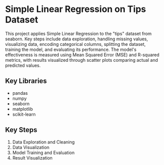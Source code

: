# Simple Linear Regression on Tips Dataset

This project applies Simple Linear Regression to the "tips" dataset from seaborn. Key steps include data exploration, handling missing values, visualizing data, encoding categorical columns, splitting the dataset, training the model, and evaluating its performance. The model's effectiveness is measured using Mean Squared Error (MSE) and R-squared metrics, with results visualized through scatter plots comparing actual and predicted values.

## Key Libraries

- pandas
- numpy
- seaborn
- matplotlib
- scikit-learn

## Key Steps

1. Data Exploration and Cleaning
2. Data Visualization
3. Model Training and Evaluation
4. Result Visualization
